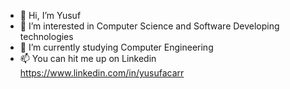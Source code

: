 - 👋 Hi, I’m Yusuf
- 👀 I’m interested in Computer Science and Software Developing technologies
- 🌱 I’m currently studying Computer Engineering
- 📫 You can hit me up on Linkedin https://www.linkedin.com/in/yusufacarr

<!---
seppacar/seppacar is a ✨ special ✨ repository because its `README.md` (this file) appears on your GitHub profile.
You can click the Preview link to take a look at your changes.
--->
